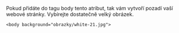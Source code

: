 Pokud přidáte do tagu body tento atribut, tak vám vytvoří pozadí vaší webové stránky. 
Vybírejte dostatečně velký obrázek.

```
<body background="obrazky/white-21.jpg">
```

